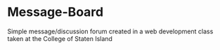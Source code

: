 # Message-Board
Simple message/discussion forum created in a web development class taken at the College of Staten Island
